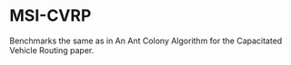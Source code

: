 # MSI-CVRP

Benchmarks the same as in An Ant Colony Algorithm for the Capacitated Vehicle Routing paper.
